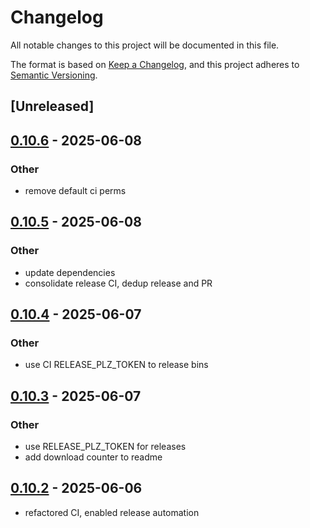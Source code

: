 # Changelog

All notable changes to this project will be documented in this file.

The format is based on [Keep a Changelog](https://keepachangelog.com/en/1.0.0/),
and this project adheres to [Semantic Versioning](https://semver.org/spec/v2.0.0.html).

## [Unreleased]

## [0.10.6](https://github.com/nyurik/sqlite-hashes/compare/v0.10.5...v0.10.6) - 2025-06-08

### Other

- remove default ci perms

## [0.10.5](https://github.com/nyurik/sqlite-hashes/compare/v0.10.4...v0.10.5) - 2025-06-08

### Other

- update dependencies
- consolidate release CI, dedup release and PR

## [0.10.4](https://github.com/nyurik/sqlite-hashes/compare/v0.10.3...v0.10.4) - 2025-06-07

### Other

- use CI RELEASE_PLZ_TOKEN to release bins

## [0.10.3](https://github.com/nyurik/sqlite-hashes/compare/v0.10.2...v0.10.3) - 2025-06-07

### Other

- use RELEASE_PLZ_TOKEN for releases
- add download counter to readme

## [0.10.2](https://github.com/nyurik/sqlite-hashes/compare/v0.10.1...v0.10.2) - 2025-06-06

- refactored CI, enabled release automation
